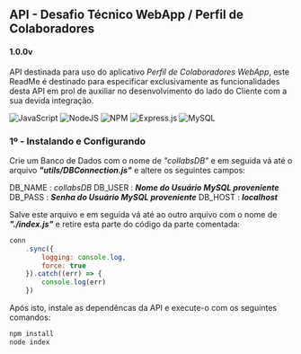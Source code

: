 ## **API - Desafio Técnico WebApp / Perfil de Colaboradores**

#### 1.0.0v

API destinada para uso do aplicativo *Perfil de Colaboradores WebApp*, este ReadMe é destinado para especificar exclusivamente as funcionalidades desta API em prol de auxiliar no desenvolvimento do lado do Cliente com a sua devida integração.

![JavaScript](https://img.shields.io/badge/javascript-%23323330.svg?style=for-the-badge&logo=javascript&logoColor=%23F7DF1E)
![NodeJS](https://img.shields.io/badge/node.js-%2343853D.svg?style=for-the-badge&logo=node.js&logoColor=white)
![NPM](https://img.shields.io/badge/NPM-%23000000.svg?style=for-the-badge&logo=npm&logoColor=white)
![Express.js](https://img.shields.io/badge/express.js-%23404d59.svg?style=for-the-badge&logo=express&logoColor=%2361DAFB)
![MySQL](https://img.shields.io/badge/mysql-%2300f.svg?style=for-the-badge&logo=mysql&logoColor=white)

### 1º - Instalando e Configurando

Crie um Banco de Dados com o nome de *"collabsDB"* e em seguida vá até o arquivo ***"utils/DBConnection.js"*** e altere os seguintes campos:

DB_NAME : *collabsDB*
DB_USER : ***Nome do Usuário MySQL proveniente***
DB_PASS : ***Senha do Usuário MySQL proveniente***
DB_HOST : ***localhost***

Salve este arquivo e em seguida vá até ao outro arquivo com o nome de ***"./index.js"*** e retire esta parte do código da parte comentada:

~~~javascript
conn
    .sync({
        logging: console.log,
        force: true
    }).catch((err) => {
        console.log(err)
    })
~~~

Após isto, instale as dependêncas da API e execute-o com os seguintes comandos:
~~~bash
npm install
node index
~~~


